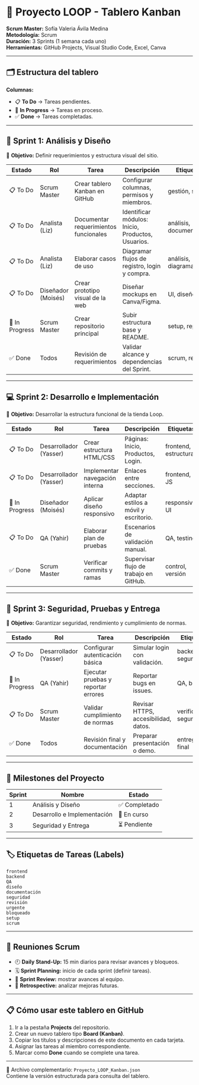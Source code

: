 # 🧩 Proyecto LOOP - Tablero Kanban

**Scrum Master:** Sofía Valeria Ávila Medina  
**Metodología:** Scrum  
**Duración:** 3 Sprints (1 semana cada uno)  
**Herramientas:** GitHub Projects, Visual Studio Code, Excel, Canva  

---

## 🗂️ Estructura del tablero

**Columnas:**
- 📋 **To Do** → Tareas pendientes.
- 🚧 **In Progress** → Tareas en proceso.
- ✅ **Done** → Tareas completadas.

---

## 🚀 Sprint 1: Análisis y Diseño
🎯 **Objetivo:** Definir requerimientos y estructura visual del sitio.

| Estado | Rol | Tarea | Descripción | Etiquetas |
|--------|------|--------|--------------|-----------|
| 📋 To Do | Scrum Master | Crear tablero Kanban en GitHub | Configurar columnas, permisos y miembros. | gestión, setup |
| 📋 To Do | Analista (Liz) | Documentar requerimientos funcionales | Identificar módulos: Inicio, Productos, Usuarios. | análisis, documentación |
| 📋 To Do | Analista (Liz) | Elaborar casos de uso | Diagramar flujos de registro, login y compra. | análisis, diagramas |
| 📋 To Do | Diseñador (Moisés) | Crear prototipo visual de la web | Diseñar mockups en Canva/Figma. | UI, diseño |
| 🚧 In Progress | Scrum Master | Crear repositorio principal | Subir estructura base y README. | setup, repo |
| ✅ Done | Todos | Revisión de requerimientos | Validar alcance y dependencias del Sprint. | scrum, revisión |

---

## 💻 Sprint 2: Desarrollo e Implementación
🎯 **Objetivo:** Desarrollar la estructura funcional de la tienda Loop.

| Estado | Rol | Tarea | Descripción | Etiquetas |
|--------|------|--------|--------------|-----------|
| 📋 To Do | Desarrollador (Yasser) | Crear estructura HTML/CSS | Páginas: Inicio, Productos, Login. | frontend, estructura |
| 📋 To Do | Desarrollador (Yasser) | Implementar navegación interna | Enlaces entre secciones. | frontend, JS |
| 🚧 In Progress | Diseñador (Moisés) | Aplicar diseño responsivo | Adaptar estilos a móvil y escritorio. | responsive, UI |
| 📋 To Do | QA (Yahir) | Elaborar plan de pruebas | Escenarios de validación manual. | QA, testing |
| ✅ Done | Scrum Master | Verificar commits y ramas | Supervisar flujo de trabajo en GitHub. | control, versión |

---

## 🔐 Sprint 3: Seguridad, Pruebas y Entrega
🎯 **Objetivo:** Garantizar seguridad, rendimiento y cumplimiento de normas.

| Estado | Rol | Tarea | Descripción | Etiquetas |
|--------|------|--------|--------------|-----------|
| 📋 To Do | Desarrollador (Yasser) | Configurar autenticación básica | Simular login con validación. | backend, seguridad |
| 🚧 In Progress | QA (Yahir) | Ejecutar pruebas y reportar errores | Reportar bugs en issues. | QA, bug |
| 📋 To Do | Scrum Master | Validar cumplimiento de normas | Revisar HTTPS, accesibilidad, datos. | verificación, seguridad |
| ✅ Done | Todos | Revisión final y documentación | Preparar presentación o demo. | entrega, final |

---

## 🧠 Milestones del Proyecto

| Sprint | Nombre | Estado |
|--------|---------|--------|
| 1 | Análisis y Diseño | ✅ Completado |
| 2 | Desarrollo e Implementación | 🚧 En curso |
| 3 | Seguridad y Entrega | ⏳ Pendiente |

---

## 🏷️ Etiquetas de Tareas (Labels)
```
frontend
backend
QA
diseño
documentación
seguridad
revisión
urgente
bloqueado
setup
scrum
```
---

## 📅 Reuniones Scrum
- 🕘 **Daily Stand-Up:** 15 min diarios para revisar avances y bloqueos.  
- 🗓️ **Sprint Planning:** inicio de cada sprint (definir tareas).  
- 🧩 **Sprint Review:** mostrar avances al equipo.  
- 💬 **Retrospective:** analizar mejoras futuras.

---

## 📋 Cómo usar este tablero en GitHub
1. Ir a la pestaña **Projects** del repositorio.  
2. Crear un nuevo tablero tipo **Board (Kanban)**.  
3. Copiar los títulos y descripciones de este documento en cada tarjeta.  
4. Asignar las tareas al miembro correspondiente.  
5. Marcar como **Done** cuando se complete una tarea.  

---

📁 Archivo complementario: `Proyecto_LOOP_Kanban.json`  
Contiene la versión estructurada para consulta del tablero.
